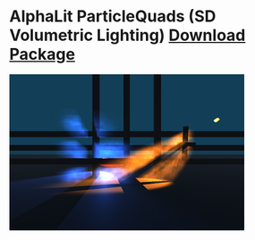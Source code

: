 # AlphaLit ParticleQuads (SD Volumetric Lighting)  [Download Package](AlphaLit_ParticleQuads.unitypackage?raw=true)
![Alt text](AlphaLit_ParticleQuads_280.png?raw=true "Optional Title")

